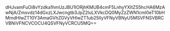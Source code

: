 dHJvamFuOi8vYzdka1hmUzJBU1lORjhKMUB4cmF5LnhyYXltZS5hcHA6MzAwNjA/Zmxvdz14dGxzLXJwcngtb3JpZ2luLXVkcDQ0MyZzZWN1cml0eT10bHMmdHlwZT10Y3AmaGVhZGVyVHlwZT1ub25lIyVFNyVBNyU5MSVFNSVBRCVBNiVFNCVCOCU4QSVFNyVCRCU5MQ==
